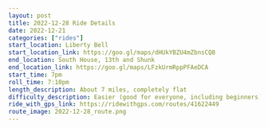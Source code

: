 ```yaml
---
layout: post
title: 2022-12-28 Ride Details
date: 2022-12-21
categories: ["rides"]
start_location: Liberty Bell
start_location_link: https://goo.gl/maps/dHUkYBZU4mZbnsCQ8
end_location: South House, 13th and Shunk
end_location_link: https://goo.gl/maps/LFzkUrmRppPFAeDCA
start_time: 7pm
roll_time: 7:10pm
length_description: About 7 miles, completely flat
difficulty_description: Easier (good for everyone, including beginners)
ride_with_gps_link: https://ridewithgps.com/routes/41622449
route_image: 2022-12-28_route.png
---
```


